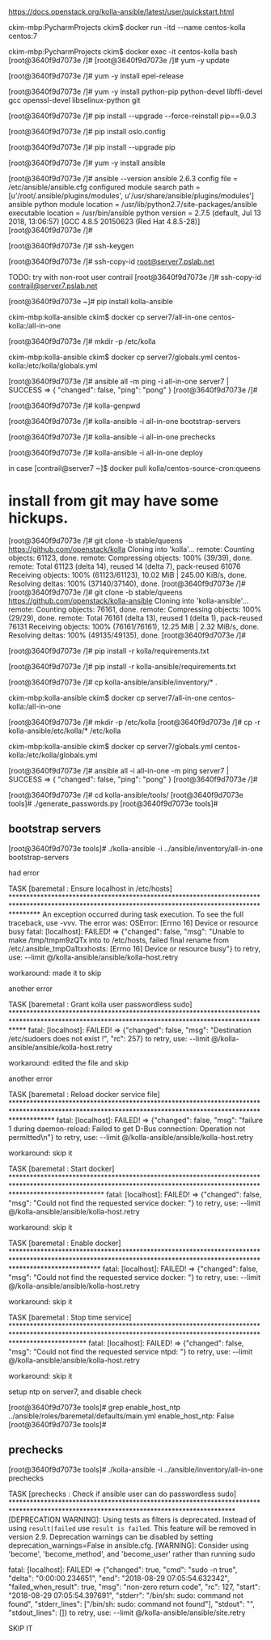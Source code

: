 

https://docs.openstack.org/kolla-ansible/latest/user/quickstart.html


ckim-mbp:PycharmProjects ckim$ docker run -itd --name centos-kolla centos:7

ckim-mbp:PycharmProjects ckim$ docker exec -it centos-kolla bash
[root@3640f9d7073e /]#
[root@3640f9d7073e /]# yum -y update

[root@3640f9d7073e /]# yum -y install epel-release

[root@3640f9d7073e /]# yum -y install python-pip python-devel libffi-devel gcc openssl-devel libselinux-python git

[root@3640f9d7073e /]# pip install --upgrade --force-reinstall pip==9.0.3

[root@3640f9d7073e /]# pip install oslo.config

[root@3640f9d7073e /]# pip install --upgrade pip

[root@3640f9d7073e /]# yum -y install ansible

[root@3640f9d7073e /]# ansible --version
ansible 2.6.3
  config file = /etc/ansible/ansible.cfg
  configured module search path = [u'/root/.ansible/plugins/modules', u'/usr/share/ansible/plugins/modules']
  ansible python module location = /usr/lib/python2.7/site-packages/ansible
  executable location = /usr/bin/ansible
  python version = 2.7.5 (default, Jul 13 2018, 13:06:57) [GCC 4.8.5 20150623 (Red Hat 4.8.5-28)]
[root@3640f9d7073e /]#


[root@3640f9d7073e /]# ssh-keygen

[root@3640f9d7073e /]# ssh-copy-id root@server7.pslab.net

TODO: try with non-root user contrail
[root@3640f9d7073e /]# ssh-copy-id contrail@server7.pslab.net











[root@3640f9d7073e ~]# pip install kolla-ansible


ckim-mbp:kolla-ansible ckim$ docker cp server7/all-in-one centos-kolla:/all-in-one


[root@3640f9d7073e /]# mkdir -p /etc/kolla

ckim-mbp:kolla-ansible ckim$ docker cp server7/globals.yml centos-kolla:/etc/kolla/globals.yml



[root@3640f9d7073e /]# ansible all -m ping -i all-in-one
server7 | SUCCESS => {
    "changed": false,
    "ping": "pong"
}
[root@3640f9d7073e /]#


[root@3640f9d7073e /]# kolla-genpwd



[root@3640f9d7073e /]# kolla-ansible -i all-in-one bootstrap-servers



[root@3640f9d7073e /]# kolla-ansible -i all-in-one prechecks



[root@3640f9d7073e /]# kolla-ansible -i all-in-one deploy


in case
[contrail@server7 ~]$ docker pull kolla/centos-source-cron:queens








# install from git may have some hickups.


[root@3640f9d7073e /]# git clone -b stable/queens https://github.com/openstack/kolla
Cloning into 'kolla'...
remote: Counting objects: 61123, done.
remote: Compressing objects: 100% (39/39), done.
remote: Total 61123 (delta 14), reused 14 (delta 7), pack-reused 61076
Receiving objects: 100% (61123/61123), 10.02 MiB | 245.00 KiB/s, done.
Resolving deltas: 100% (37140/37140), done.
[root@3640f9d7073e /]#
[root@3640f9d7073e /]# git clone -b stable/queens https://github.com/openstack/kolla-ansible
Cloning into 'kolla-ansible'...
remote: Counting objects: 76161, done.
remote: Compressing objects: 100% (29/29), done.
remote: Total 76161 (delta 13), reused 1 (delta 1), pack-reused 76131
Receiving objects: 100% (76161/76161), 12.25 MiB | 2.32 MiB/s, done.
Resolving deltas: 100% (49135/49135), done.
[root@3640f9d7073e /]#


[root@3640f9d7073e /]# pip install -r kolla/requirements.txt

[root@3640f9d7073e /]# pip install -r kolla-ansible/requirements.txt




[root@3640f9d7073e /]# cp kolla-ansible/ansible/inventory/* .

ckim-mbp:kolla-ansible ckim$ docker cp server7/all-in-one centos-kolla:/all-in-one


[root@3640f9d7073e /]# mkdir -p /etc/kolla
[root@3640f9d7073e /]# cp -r kolla-ansible/etc/kolla/* /etc/kolla

ckim-mbp:kolla-ansible ckim$ docker cp server7/globals.yml centos-kolla:/etc/kolla/globals.yml



[root@3640f9d7073e /]# ansible all -i all-in-one -m ping
server7 | SUCCESS => {
    "changed": false,
    "ping": "pong"
}
[root@3640f9d7073e /]#


[root@3640f9d7073e /]# cd kolla-ansible/tools/
[root@3640f9d7073e tools]# ./generate_passwords.py
[root@3640f9d7073e tools]#



## bootstrap servers

[root@3640f9d7073e tools]# ./kolla-ansible -i ../ansible/inventory/all-in-one bootstrap-servers


had error

TASK [baremetal : Ensure localhost in /etc/hosts] *******************************************************************************************************************************************************
An exception occurred during task execution. To see the full traceback, use -vvv. The error was: OSError: [Errno 16] Device or resource busy
fatal: [localhost]: FAILED! => {"changed": false, "msg": "Unable to make /tmp/tmpm9zQTx into to /etc/hosts, failed final rename from /etc/.ansible_tmpOa1txxhosts: [Errno 16] Device or resource busy"}
	to retry, use: --limit @/kolla-ansible/ansible/kolla-host.retry
	
workaround: made it to skip	



another error

TASK [baremetal : Grant kolla user passwordless sudo] ***************************************************************************************************************************************************
fatal: [localhost]: FAILED! => {"changed": false, "msg": "Destination /etc/sudoers does not exist !", "rc": 257}
	to retry, use: --limit @/kolla-ansible/ansible/kolla-host.retry

workaround: edited the file and skip


another error

TASK [baremetal : Reload docker service file] ***********************************************************************************************************************************************************
fatal: [localhost]: FAILED! => {"changed": false, "msg": "failure 1 during daemon-reload: Failed to get D-Bus connection: Operation not permitted\n"}
	to retry, use: --limit @/kolla-ansible/ansible/kolla-host.retry
	
	
workaround: skip it


TASK [baremetal : Start docker] *************************************************************************************************************************************************************************
fatal: [localhost]: FAILED! => {"changed": false, "msg": "Could not find the requested service docker: "}
	to retry, use: --limit @/kolla-ansible/ansible/kolla-host.retry

workaround: skip it


TASK [baremetal : Enable docker] ************************************************************************************************************************************************************************
fatal: [localhost]: FAILED! => {"changed": false, "msg": "Could not find the requested service docker: "}
	to retry, use: --limit @/kolla-ansible/ansible/kolla-host.retry
	
workaround: skip it
	

TASK [baremetal : Stop time service] ********************************************************************************************************************************************************************
fatal: [localhost]: FAILED! => {"changed": false, "msg": "Could not find the requested service ntpd: "}
	to retry, use: --limit @/kolla-ansible/ansible/kolla-host.retry
	
workaround: skip it


setup ntp on server7, and disable check

[root@3640f9d7073e tools]# grep enable_host_ntp ../ansible/roles/baremetal/defaults/main.yml
enable_host_ntp: False
[root@3640f9d7073e tools]#




## prechecks

[root@3640f9d7073e tools]# ./kolla-ansible -i ../ansible/inventory/all-in-one prechecks


TASK [prechecks : Check if ansible user can do passwordless sudo] ***************************************************************************************************************************************
[DEPRECATION WARNING]: Using tests as filters is deprecated. Instead of using `result|failed` use `result is failed`. This feature will be removed in version 2.9. Deprecation warnings can be disabled
by setting deprecation_warnings=False in ansible.cfg.
 [WARNING]: Consider using 'become', 'become_method', and 'become_user' rather than running sudo

fatal: [localhost]: FAILED! => {"changed": true, "cmd": "sudo -n true", "delta": "0:00:00.234651", "end": "2018-08-29 07:05:54.632342", "failed_when_result": true, "msg": "non-zero return code", "rc": 127, "start": "2018-08-29 07:05:54.397691", "stderr": "/bin/sh: sudo: command not found", "stderr_lines": ["/bin/sh: sudo: command not found"], "stdout": "", "stdout_lines": []}
	to retry, use: --limit @/kolla-ansible/ansible/site.retry


SKIP IT





	

























